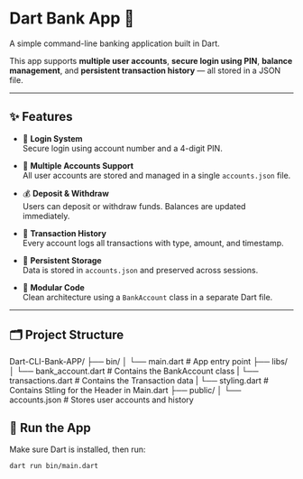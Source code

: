 # Dart Bank App 🏦

A simple command-line banking application built in Dart.

This app supports **multiple user accounts**, **secure login using PIN**, **balance management**, and **persistent transaction history** — all stored in a JSON file.

---

## ✨ Features

- 🔐 **Login System**  
  Secure login using account number and a 4-digit PIN.

- 👥 **Multiple Accounts Support**  
  All user accounts are stored and managed in a single `accounts.json` file.

- 💰 **Deposit & Withdraw**  
  Users can deposit or withdraw funds. Balances are updated immediately.

- 📜 **Transaction History**  
  Every account logs all transactions with type, amount, and timestamp.

- 💾 **Persistent Storage**  
  Data is stored in `accounts.json` and preserved across sessions.

- 🧱 **Modular Code**  
  Clean architecture using a `BankAccount` class in a separate Dart file.

---

## 🗂 Project Structure

Dart-CLI-Bank-APP/
├── bin/
│ └── main.dart # App entry point
├── libs/
│ └── bank_account.dart # Contains the BankAccount class
| └── transactions.dart # Contains the Transaction data
| └── styling.dart # Contains Stling for the Header in Main.dart
├── public/
│ └── accounts.json # Stores user accounts and history


## 🚀 Run the App

Make sure Dart is installed, then run:

```bash
dart run bin/main.dart
